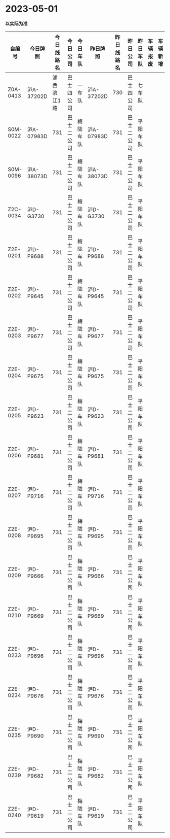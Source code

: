 # 2023-05-01

**以实际为准**

| 自编号      | 今日牌照      | 今日线路名  | 今日公司  | 今日车队 | 昨日牌照      | 昨日线路名 | 昨日公司  | 昨日车队 | 车辆报废 | 车辆新增 | 线路更改  | 车队更改  | 公司更改 | 牌照更改 |
|----------|-----------|--------|-------|------|-----------|-------|-------|------|------|------|-------|-------|------|------|
| Z0A-0413 | 沪A-37202D | 浦西滨江1路 | 巴士四公司 | 一车队  | 沪A-37202D | 730   | 巴士四公司 | 七车队  |      |      | 3线路更改 | 4车队更改 |      |      |
| S0M-0022 | 沪A-07983D | 731    | 巴士二公司 | 梅陇车队 | 沪A-07983D | 731   | 巴士二公司 | 平阳车队 |      |      |       | 4车队更改 |      |      |
| S0M-0096 | 沪A-38073D | 731    | 巴士二公司 | 梅陇车队 | 沪A-38073D | 731   | 巴士二公司 | 平阳车队 |      |      |       | 4车队更改 |      |      |
| Z2C-0034 | 沪D-G3730  | 731    | 巴士二公司 | 梅陇车队 | 沪D-G3730  | 731   | 巴士二公司 | 平阳车队 |      |      |       | 4车队更改 |      |      |
| Z2E-0201 | 沪D-P9688  | 731    | 巴士二公司 | 梅陇车队 | 沪D-P9688  | 731   | 巴士二公司 | 平阳车队 |      |      |       | 4车队更改 |      |      |
| Z2E-0202 | 沪D-P9645  | 731    | 巴士二公司 | 梅陇车队 | 沪D-P9645  | 731   | 巴士二公司 | 平阳车队 |      |      |       | 4车队更改 |      |      |
| Z2E-0203 | 沪D-P9677  | 731    | 巴士二公司 | 梅陇车队 | 沪D-P9677  | 731   | 巴士二公司 | 平阳车队 |      |      |       | 4车队更改 |      |      |
| Z2E-0204 | 沪D-P9675  | 731    | 巴士二公司 | 梅陇车队 | 沪D-P9675  | 731   | 巴士二公司 | 平阳车队 |      |      |       | 4车队更改 |      |      |
| Z2E-0205 | 沪D-P9623  | 731    | 巴士二公司 | 梅陇车队 | 沪D-P9623  | 731   | 巴士二公司 | 平阳车队 |      |      |       | 4车队更改 |      |      |
| Z2E-0206 | 沪D-P9681  | 731    | 巴士二公司 | 梅陇车队 | 沪D-P9681  | 731   | 巴士二公司 | 平阳车队 |      |      |       | 4车队更改 |      |      |
| Z2E-0207 | 沪D-P9716  | 731    | 巴士二公司 | 梅陇车队 | 沪D-P9716  | 731   | 巴士二公司 | 平阳车队 |      |      |       | 4车队更改 |      |      |
| Z2E-0208 | 沪D-P9695  | 731    | 巴士二公司 | 梅陇车队 | 沪D-P9695  | 731   | 巴士二公司 | 平阳车队 |      |      |       | 4车队更改 |      |      |
| Z2E-0209 | 沪D-P9666  | 731    | 巴士二公司 | 梅陇车队 | 沪D-P9666  | 731   | 巴士二公司 | 平阳车队 |      |      |       | 4车队更改 |      |      |
| Z2E-0210 | 沪D-P9669  | 731    | 巴士二公司 | 梅陇车队 | 沪D-P9669  | 731   | 巴士二公司 | 平阳车队 |      |      |       | 4车队更改 |      |      |
| Z2E-0233 | 沪D-P9696  | 731    | 巴士二公司 | 梅陇车队 | 沪D-P9696  | 731   | 巴士二公司 | 平阳车队 |      |      |       | 4车队更改 |      |      |
| Z2E-0234 | 沪D-P9676  | 731    | 巴士二公司 | 梅陇车队 | 沪D-P9676  | 731   | 巴士二公司 | 平阳车队 |      |      |       | 4车队更改 |      |      |
| Z2E-0235 | 沪D-P9690  | 731    | 巴士二公司 | 梅陇车队 | 沪D-P9690  | 731   | 巴士二公司 | 平阳车队 |      |      |       | 4车队更改 |      |      |
| Z2E-0239 | 沪D-P9682  | 731    | 巴士二公司 | 梅陇车队 | 沪D-P9682  | 731   | 巴士二公司 | 平阳车队 |      |      |       | 4车队更改 |      |      |
| Z2E-0240 | 沪D-P9619  | 731    | 巴士二公司 | 梅陇车队 | 沪D-P9619  | 731   | 巴士二公司 | 平阳车队 |      |      |       | 4车队更改 |
